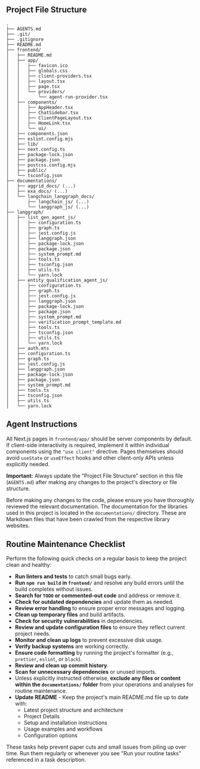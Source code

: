 ## Project File Structure

```
.
├── AGENTS.md
├── .git/
├── .gitignore
├── README.md
├── frontend/
│   ├── README.md
│   ├── app/
│   │   ├── favicon.ico
│   │   ├── globals.css
│   │   ├── client-providers.tsx
│   │   ├── layout.tsx
│   │   ├── page.tsx
│   │   └── providers/
│   │       └── agent-run-provider.tsx
│   ├── components/
│   │   ├── AppHeader.tsx
│   │   ├── ChatSidebar.tsx
│   │   ├── ClientPageLayout.tsx
│   │   ├── HomeLink.tsx
│   │   └── ui/
│   ├── components.json
│   ├── eslint.config.mjs
│   ├── lib/
│   ├── next.config.ts
│   ├── package-lock.json
│   ├── package.json
│   ├── postcss.config.mjs
│   ├── public/
│   └── tsconfig.json
├── documentations/
│   ├── aggrid_docs/ (...)
│   ├── exa_docs/ (...)
│   └── langchain_langgraph_docs/
│       ├── langchain_js/ (...)
│       └── langgraph_js/ (...)
├── langgraph/
│   ├── list_gen_agent_js/
│   │   ├── configuration.ts
│   │   ├── graph.ts
│   │   ├── jest.config.js
│   │   ├── langgraph.json
│   │   ├── package-lock.json
│   │   ├── package.json
│   │   ├── system_prompt.md
│   │   ├── tools.ts
│   │   ├── tsconfig.json
│   │   ├── utils.ts
│   │   └── yarn.lock
│   ├── entity_qualification_agent_js/
│   │   ├── configuration.ts
│   │   ├── graph.ts
│   │   ├── jest.config.js
│   │   ├── langgraph.json
│   │   ├── package-lock.json
│   │   ├── package.json
│   │   ├── system_prompt.md
│   │   ├── verification_prompt_template.md
│   │   ├── tools.ts
│   │   ├── tsconfig.json
│   │   ├── utils.ts
│   │   └── yarn.lock
│   ├── auth.mts
│   ├── configuration.ts
│   ├── graph.ts
│   ├── jest.config.js
│   ├── langgraph.json
│   ├── package-lock.json
│   ├── package.json
│   ├── system_prompt.md
│   ├── tools.ts
│   ├── tsconfig.json
│   ├── utils.ts
│   └── yarn.lock
```

## Agent Instructions

All Next.js pages in `frontend/app/` should be server components by default. If
client-side interactivity is required, implement it within individual
components using the `"use client"` directive. Pages themselves should avoid
`useState` or `useEffect` hooks and other client-only APIs unless explicitly
needed.

**Important:** Always update the "Project File Structure" section in this file (`AGENTS.md`) after making any changes to the project's directory or file structure.

Before making any changes to the code, please ensure you have thoroughly reviewed the relevant documentation. The documentation for the libraries used in this project is located in the `documentations/` directory. These are Markdown files that have been crawled from the respective library websites.

## Routine Maintenance Checklist

Perform the following quick checks on a regular basis to keep the project clean and healthy:

- **Run linters and tests** to catch small bugs early.
- **Run `npm run build` in `frontend/`** and resolve any build errors until the build completes without issues.
- **Search for `TODO` or commented‑out code** and address or remove it.
- **Check for outdated dependencies** and update them as needed.
- **Review error handling** to ensure proper error messages and logging.
- **Clean up temporary files** and build artifacts.
- **Check for security vulnerabilities** in dependencies.
- **Review and update configuration files** to ensure they reflect current project needs.
- **Monitor and clean up logs** to prevent excessive disk usage.
- **Verify backup systems** are working correctly.
- **Ensure code formatting** by running the project's formatter (e.g., `prettier`, `eslint`, or `black`).
- **Review and clean up commit history**.
- **Scan for unnecessary dependencies** or unused imports.
- Unless explicitly instructed otherwise, **exclude any files or content within the `documentations/` folder** from your operations and analyses for routine maintenance.
- **Update README** - Keep the project's main README.md file up to date with:
  - Latest project structure and architecture
  - Project Details
  - Setup and installation instructions
  - Usage examples and workflows
  - Configuration options

These tasks help prevent paper cuts and small issues from piling up over time. Run them regularly or whenever you see "Run your routine tasks" referenced in a task description.
